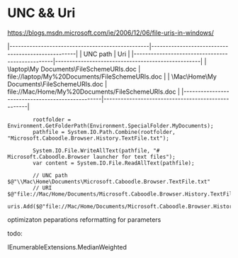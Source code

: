 # UNC && Uri


https://blogs.msdn.microsoft.com/ie/2006/12/06/file-uris-in-windows/

|-------------------------------------------------|---------------------------------------------------|
| UNC path                                        | Uri                                               |
|-------------------------------------------------|---------------------------------------------------|
| \\laptop\My Documents\FileSchemeURIs.doc        | file://laptop/My%20Documents/FileSchemeURIs.doc   |
| \\Mac\Home\My Documents\FileSchemeURIs.doc      | file://Mac/Home/My%20Documents/FileSchemeURIs.doc |
|-------------------------------------------------|---------------------------------------------------|



            rootfolder = Environment.GetFolderPath(Environment.SpecialFolder.MyDocuments);
            pathfile = System.IO.Path.Combine(rootfolder, "Microsoft.Caboodle.Browser.History.TextFile.txt");

            System.IO.File.WriteAllText(pathfile, "# Microsoft.Caboodle.Browser launcher for text files");
            var content = System.IO.File.ReadAllText(pathfile);

            // UNC path $@"\\Mac\Home\Documents\Microsoft.Caboodle.Browser.TextFile.txt"
            // URI      $@"file://Mac/Home/Documents/Microsoft.Caboodle.Browser.History.TextFile.txt"
            uris.Add($@"file://Mac/Home/Documents/Microsoft.Caboodle.Browser.History.TextFile.txt");




optimizaton peparations reformatting for parameters


todo: 

IEnumerableExtensions.MedianWeighted